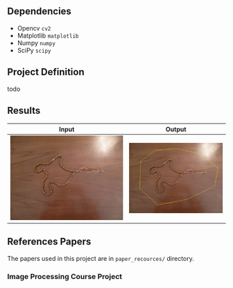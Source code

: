## Dependencies

- Opencv `cv2`
- Matplotlib `matplotlib`
- Numpy `numpy`
- SciPy `scipy`
## Project Definition

todo

## Results

| Input | Output |
| ------ | ------ |
| <img src="input/tasbih.jpg" alt="" width="400"/> | ![Alt Text](output/output.gif) |

## References Papers

The papers used in this project are in `paper_recources/` directory.

### Image Processing Course Project
